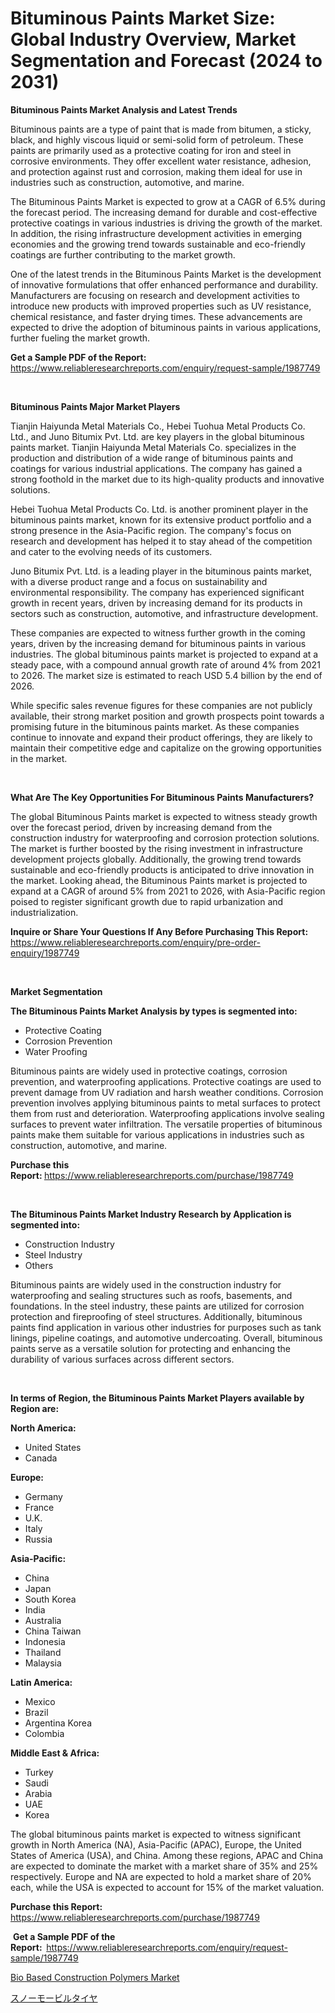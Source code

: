 <p><h1>Bituminous Paints Market Size: Global Industry Overview, Market Segmentation and Forecast (2024 to 2031)</h1></p><p><strong>Bituminous Paints Market Analysis and Latest Trends</strong></p>
<p><p>Bituminous paints are a type of paint that is made from bitumen, a sticky, black, and highly viscous liquid or semi-solid form of petroleum. These paints are primarily used as a protective coating for iron and steel in corrosive environments. They offer excellent water resistance, adhesion, and protection against rust and corrosion, making them ideal for use in industries such as construction, automotive, and marine.</p><p>The Bituminous Paints Market is expected to grow at a CAGR of 6.5% during the forecast period. The increasing demand for durable and cost-effective protective coatings in various industries is driving the growth of the market. In addition, the rising infrastructure development activities in emerging economies and the growing trend towards sustainable and eco-friendly coatings are further contributing to the market growth.</p><p>One of the latest trends in the Bituminous Paints Market is the development of innovative formulations that offer enhanced performance and durability. Manufacturers are focusing on research and development activities to introduce new products with improved properties such as UV resistance, chemical resistance, and faster drying times. These advancements are expected to drive the adoption of bituminous paints in various applications, further fueling the market growth.</p></p>
<p><strong>Get a Sample PDF of the Report:&nbsp;</strong> <a href="https://www.reliableresearchreports.com/enquiry/request-sample/1987749">https://www.reliableresearchreports.com/enquiry/request-sample/1987749</a></p>
<p>&nbsp;</p>
<p><strong>Bituminous Paints Major Market Players</strong></p>
<p><p>Tianjin Haiyunda Metal Materials Co., Hebei Tuohua Metal Products Co. Ltd., and Juno Bitumix Pvt. Ltd. are key players in the global bituminous paints market. Tianjin Haiyunda Metal Materials Co. specializes in the production and distribution of a wide range of bituminous paints and coatings for various industrial applications. The company has gained a strong foothold in the market due to its high-quality products and innovative solutions.</p><p>Hebei Tuohua Metal Products Co. Ltd. is another prominent player in the bituminous paints market, known for its extensive product portfolio and a strong presence in the Asia-Pacific region. The company's focus on research and development has helped it to stay ahead of the competition and cater to the evolving needs of its customers.</p><p>Juno Bitumix Pvt. Ltd. is a leading player in the bituminous paints market, with a diverse product range and a focus on sustainability and environmental responsibility. The company has experienced significant growth in recent years, driven by increasing demand for its products in sectors such as construction, automotive, and infrastructure development.</p><p>These companies are expected to witness further growth in the coming years, driven by the increasing demand for bituminous paints in various industries. The global bituminous paints market is projected to expand at a steady pace, with a compound annual growth rate of around 4% from 2021 to 2026. The market size is estimated to reach USD 5.4 billion by the end of 2026.</p><p>While specific sales revenue figures for these companies are not publicly available, their strong market position and growth prospects point towards a promising future in the bituminous paints market. As these companies continue to innovate and expand their product offerings, they are likely to maintain their competitive edge and capitalize on the growing opportunities in the market.</p></p>
<p>&nbsp;</p>
<p><strong>What Are The Key Opportunities For Bituminous Paints Manufacturers?</strong></p>
<p><p>The global Bituminous Paints market is expected to witness steady growth over the forecast period, driven by increasing demand from the construction industry for waterproofing and corrosion protection solutions. The market is further boosted by the rising investment in infrastructure development projects globally. Additionally, the growing trend towards sustainable and eco-friendly products is anticipated to drive innovation in the market. Looking ahead, the Bituminous Paints market is projected to expand at a CAGR of around 5% from 2021 to 2026, with Asia-Pacific region poised to register significant growth due to rapid urbanization and industrialization.</p></p>
<p><strong>Inquire or Share Your Questions If Any Before Purchasing This Report:</strong> <a href="https://www.reliableresearchreports.com/enquiry/pre-order-enquiry/1987749">https://www.reliableresearchreports.com/enquiry/pre-order-enquiry/1987749</a></p>
<p>&nbsp;</p>
<p><strong>Market Segmentation</strong></p>
<p><strong>The Bituminous Paints Market Analysis by types is segmented into:</strong></p>
<p><ul><li>Protective Coating</li><li>Corrosion Prevention</li><li>Water Proofing</li></ul></p>
<p><p>Bituminous paints are widely used in protective coatings, corrosion prevention, and waterproofing applications. Protective coatings are used to prevent damage from UV radiation and harsh weather conditions. Corrosion prevention involves applying bituminous paints to metal surfaces to protect them from rust and deterioration. Waterproofing applications involve sealing surfaces to prevent water infiltration. The versatile properties of bituminous paints make them suitable for various applications in industries such as construction, automotive, and marine.</p></p>
<p><strong>Purchase this Report:&nbsp;</strong><a href="https://www.reliableresearchreports.com/purchase/1987749">https://www.reliableresearchreports.com/purchase/1987749</a></p>
<p>&nbsp;</p>
<p><strong>The Bituminous Paints Market Industry Research by Application is segmented into:</strong></p>
<p><ul><li>Construction Industry</li><li>Steel Industry</li><li>Others</li></ul></p>
<p><p>Bituminous paints are widely used in the construction industry for waterproofing and sealing structures such as roofs, basements, and foundations. In the steel industry, these paints are utilized for corrosion protection and fireproofing of steel structures. Additionally, bituminous paints find application in various other industries for purposes such as tank linings, pipeline coatings, and automotive undercoating. Overall, bituminous paints serve as a versatile solution for protecting and enhancing the durability of various surfaces across different sectors.</p></p>
<p>&nbsp;</p>
<p><strong>In terms of Region, the Bituminous Paints Market Players available by Region are:</strong></p>
<p>
    <p> <strong> North America: </strong>
        <ul>
            <li>United States</li>
            <li>Canada</li>
        </ul>
        </p> 
    <p> <strong> Europe: </strong>
        <ul>
            <li>Germany</li>
            <li>France</li>
            <li>U.K.</li>
            <li>Italy</li>
            <li>Russia</li>
        </ul>
        </p> 
    <p> <strong> Asia-Pacific: </strong>
        <ul>
            <li>China</li>
            <li>Japan</li>
            <li>South Korea</li>
            <li>India</li>
            <li>Australia</li>
            <li>China Taiwan</li>
            <li>Indonesia</li>
            <li>Thailand</li>
            <li>Malaysia</li>
        </ul>
        </p> 
    <p> <strong> Latin America: </strong>
        <ul>
            <li>Mexico</li>
            <li>Brazil</li>
            <li>Argentina Korea</li>
            <li>Colombia</li>
        </ul>
        </p> 
    <p> <strong> Middle East & Africa: </strong>
        <ul>
            <li>Turkey</li>
            <li>Saudi</li>
            <li>Arabia</li>
            <li>UAE</li>
            <li>Korea</li>
        </ul>
    </p>
    </p>
<p><p>The global bituminous paints market is expected to witness significant growth in North America (NA), Asia-Pacific (APAC), Europe, the United States of America (USA), and China. Among these regions, APAC and China are expected to dominate the market with a market share of 35% and 25% respectively. Europe and NA are expected to hold a market share of 20% each, while the USA is expected to account for 15% of the market valuation.</p></p>
<p><strong>Purchase this Report: </strong><a href="https://www.reliableresearchreports.com/purchase/1987749">https://www.reliableresearchreports.com/purchase/1987749</a></p>
<p>&nbsp;<strong>Get a Sample PDF of the Report:&nbsp;&nbsp;</strong><a href="https://www.reliableresearchreports.com/enquiry/request-sample/1987749">https://www.reliableresearchreports.com/enquiry/request-sample/1987749</a></p>
<p><strong></strong></p>
<p><p><a href="https://github.com/RichRobinson5/Market-Research-Report-List-4/blob/main/bio-based-construction-polymers-market.md">Bio Based Construction Polymers Market</a></p><p><a href="https://github.com/oqoeusbvpadwjs08/Market-Research-Report-List-1/blob/main/1626747193045.md">スノーモービルタイヤ</a></p></p>
